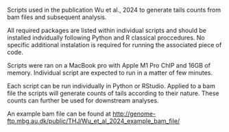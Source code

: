 Scripts used in the publication Wu et al., 2024 to generate tails counts from bam files and subsequent analysis.

All required packages are listed within individual scripts and should be installed indvidually following Python and R classical proccedures. No specific additional instalation is required for running the associated piece of code.

Scripts were ran on a MacBook pro with Apple M1 Pro ChIP and 16GB of memory. Individual script are expected to run in a matter of few minutes.

Each script can be run individually in Python or RStudio. Applied to a bam file the scripts will generate counts of tails according to their nature. These counts can further be used for downstream analyses.

An example bam file can be found at http://genome-ftp.mbg.au.dk/public/THJ/Wu_et_al_2024_example_bam_file/
